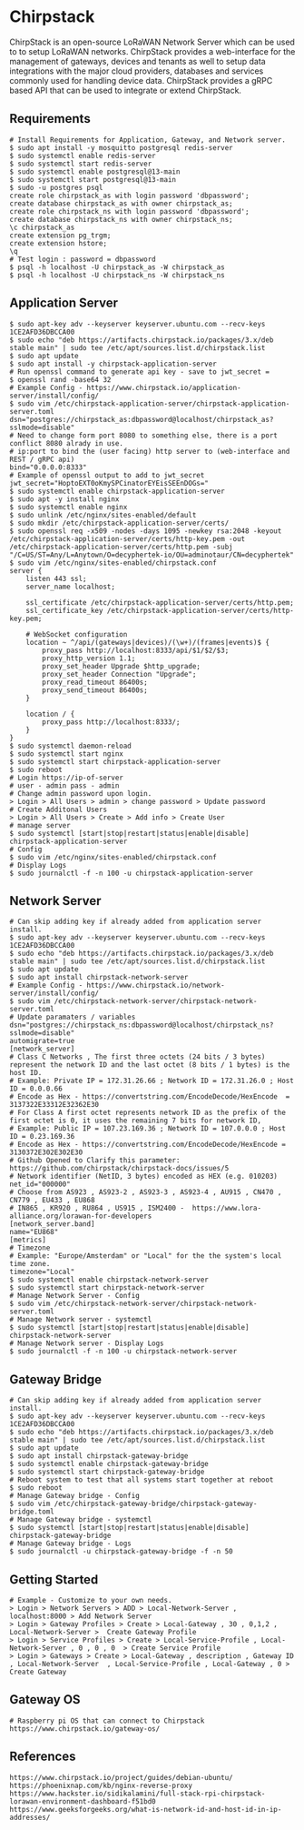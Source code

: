 Chirpstack
==========

ChirpStack is an open-source LoRaWAN Network Server which can be used to to setup LoRaWAN networks. 
ChirpStack provides a web-interface for the management of gateways, devices and tenants as well to 
setup data integrations with the major cloud providers, databases and services commonly used for 
handling device data. ChirpStack provides a gRPC based API that can be used to integrate or extend 
ChirpStack.

Requirements
--------------

    # Install Requirements for Application, Gateway, and Network server.
    $ sudo apt install -y mosquitto postgresql redis-server
    $ sudo systemctl enable redis-server
    $ sudo systemctl start redis-server
    $ sudo systemctl enable postgresql@13-main
    $ sudo systemctl start postgresql@13-main
    $ sudo -u postgres psql 
    create role chirpstack_as with login password 'dbpassword';
    create database chirpstack_as with owner chirpstack_as;
    create role chirpstack_ns with login password 'dbpassword';
    create database chirpstack_ns with owner chirpstack_ns;
    \c chirpstack_as
    create extension pg_trgm;
    create extension hstore;
    \q
    # Test login : password = dbpassword 
    $ psql -h localhost -U chirpstack_as -W chirpstack_as
    $ psql -h localhost -U chirpstack_ns -W chirpstack_ns

Application Server
--------------------

    $ sudo apt-key adv --keyserver keyserver.ubuntu.com --recv-keys 1CE2AFD36DBCCA00
    $ sudo echo "deb https://artifacts.chirpstack.io/packages/3.x/deb stable main" | sudo tee /etc/apt/sources.list.d/chirpstack.list
    $ sudo apt update
    $ sudo apt install -y chirpstack-application-server
    # Run openssl command to generate api key - save to jwt_secret = 
    $ openssl rand -base64 32
    # Example Config - https://www.chirpstack.io/application-server/install/config/
    $ sudo vim /etc/chirpstack-application-server/chirpstack-application-server.toml
    dsn="postgres://chirpstack_as:dbpassword@localhost/chirpstack_as?sslmode=disable"
    # Need to change form port 8080 to something else, there is a port conflict 8080 alrady in use. 
    # ip:port to bind the (user facing) http server to (web-interface and REST / gRPC api)
    bind="0.0.0.0:8333"
    # Example of openssl output to add to jwt_secret
    jwt_secret="HoptoEXT0oKmySPCinatorEYEisSEEnDOGs="
    $ sudo systemctl enable chirpstack-application-server
    $ sudo apt -y install nginx
    $ sudo systemctl enable nginx
    $ sudo unlink /etc/nginx/sites-enabled/default
    $ sudo mkdir /etc/chirpstack-application-server/certs/
    $ sudo openssl req -x509 -nodes -days 1095 -newkey rsa:2048 -keyout /etc/chirpstack-application-server/certs/http-key.pem -out /etc/chirpstack-application-server/certs/http.pem -subj "/C=US/ST=Any/L=Anytown/O=decyphertek-io/OU=adminotaur/CN=decyphertek"
    $ sudo vim /etc/nginx/sites-enabled/chirpstack.conf
    server {
        listen 443 ssl;
        server_name localhost;

        ssl_certificate /etc/chirpstack-application-server/certs/http.pem;
        ssl_certificate_key /etc/chirpstack-application-server/certs/http-key.pem;

        # WebSocket configuration
        location ~ ^/api/(gateways|devices)/(\w+)/(frames|events)$ {
            proxy_pass http://localhost:8333/api/$1/$2/$3;
            proxy_http_version 1.1;
            proxy_set_header Upgrade $http_upgrade;
            proxy_set_header Connection "Upgrade";
            proxy_read_timeout 86400s;
            proxy_send_timeout 86400s;
        }

        location / {
            proxy_pass http://localhost:8333/;
        }
    }
    $ sudo systemctl daemon-reload
    $ sudo systemctl start nginx
    $ sudo systemctl start chirpstack-application-server
    $ sudo reboot
    # Login https://ip-of-server
    # user - admin pass - admin
    # Change admin password upon login.
    > Login > All Users > admin > change password > Update password
    # Create Additonal Users
    > Login > All Users > Create > Add info > Create User
    # manage server
    $ sudo systemctl [start|stop|restart|status|enable|disable] chirpstack-application-server
    # Config
    $ sudo vim /etc/nginx/sites-enabled/chirpstack.conf
    # Display Logs
    $ sudo journalctl -f -n 100 -u chirpstack-application-server

Network Server
--------------

    # Can skip adding key if already added from application server install.
    $ sudo apt-key adv --keyserver keyserver.ubuntu.com --recv-keys 1CE2AFD36DBCCA00
    $ sudo echo "deb https://artifacts.chirpstack.io/packages/3.x/deb stable main" | sudo tee /etc/apt/sources.list.d/chirpstack.list
    $ sudo apt update
    $ sudo apt install chirpstack-network-server
    # Example Config - https://www.chirpstack.io/network-server/install/config/
    $ sudo vim /etc/chirpstack-network-server/chirpstack-network-server.toml
    # Update paramaters / variables
    dsn="postgres://chirpstack_ns:dbpassword@localhost/chirpstack_ns?sslmode=disable"
    automigrate=true
    [network_server]
    # Class C Networks , The first three octets (24 bits / 3 bytes) represent the network ID and the last octet (8 bits / 1 bytes) is the host ID.
    # Example: Private IP = 172.31.26.66 ; Network ID = 172.31.26.0 ; Host ID = 0.0.0.66
    # Encode as Hex - https://convertstring.com/EncodeDecode/HexEncode  = 3137322E33312E32362E30
    # For Class A first octet represents network ID as the prefix of the first octet is 0, it uses the remaining 7 bits for network ID, 
    # Example: Public IP = 107.23.169.36 ; Network ID = 107.0.0.0 ; Host ID = 0.23.169.36
    # Encode as Hex - https://convertstring.com/EncodeDecode/HexEncode = 3130372E302E302E30
    # Github Opened to Clarify this parameter: https://github.com/chirpstack/chirpstack-docs/issues/5
    # Network identifier (NetID, 3 bytes) encoded as HEX (e.g. 010203)
    net_id="000000"
    # Choose from AS923 , AS923-2 , AS923-3 , AS923-4 , AU915 , CN470 , CN779 , EU433 , EU868 
    # IN865 , KR920 , RU864 , US915 , ISM2400 -  https://www.lora-alliance.org/lorawan-for-developers
    [network_server.band]
    name="EU868"
    [metrics]
    # Timezone
    # Example: "Europe/Amsterdam" or "Local" for the the system's local time zone.
    timezone="Local"
    $ sudo systemctl enable chirpstack-network-server
    $ sudo systemctl start chirpstack-network-server
    # Manage Network Server - Config 
    $ sudo vim /etc/chirpstack-network-server/chirpstack-network-server.toml
    # Manage Network server - systemctl 
    $ sudo systemctl [start|stop|restart|status|enable|disable] chirpstack-network-server
    # Manage Network server - Display Logs
    $ sudo journalctl -f -n 100 -u chirpstack-network-server

Gateway Bridge
-------------

    # Can skip adding key if already added from application server install.
    $ sudo apt-key adv --keyserver keyserver.ubuntu.com --recv-keys 1CE2AFD36DBCCA00
    $ sudo echo "deb https://artifacts.chirpstack.io/packages/3.x/deb stable main" | sudo tee /etc/apt/sources.list.d/chirpstack.list
    $ sudo apt update
    $ sudo apt install chirpstack-gateway-bridge
    $ sudo systemctl enable chirpstack-gateway-bridge
    $ sudo systemctl start chirpstack-gateway-bridge
    # Reboot system to test that all systems start together at reboot
    $ sudo reboot
    # Manage Gateway bridge - Config
    $ sudo vim /etc/chirpstack-gateway-bridge/chirpstack-gateway-bridge.toml
    # Manage Gateway bridge - systemctl 
    $ sudo systemctl [start|stop|restart|status|enable|disable] chirpstack-gateway-bridge
    # Manage Gateway bridge - Logs
    $ sudo journalctl -u chirpstack-gateway-bridge -f -n 50

Getting Started
---------------

    # Example - Customize to your own needs. 
    > Login > Network Servers > ADD > Local-Network-Server , localhost:8000 > Add Network Server
    > Login > Gateway Profiles > Create > Local-Gateway , 30 , 0,1,2 ,  Local-Network-Server >  Create Gateway Profile
    > Login > Service Profiles > Create > Local-Service-Profile , Local-Network-Server , 0 , 0 , 0  > Create Service Profile
    > Login > Gateways > Create > Local-Gateway , description , Gateway ID , Local-Network-Server  , Local-Service-Profile , Local-Gateway , 0 > Create Gateway

Gateway OS
----------

    # Raspberry pi OS that can connect to Chirpstack
    https://www.chirpstack.io/gateway-os/

References
----------

    https://www.chirpstack.io/project/guides/debian-ubuntu/
    https://phoenixnap.com/kb/nginx-reverse-proxy
    https://www.hackster.io/sidikalamini/full-stack-rpi-chirpstack-lorawan-environment-dashboard-f51bd0
    https://www.geeksforgeeks.org/what-is-network-id-and-host-id-in-ip-addresses/